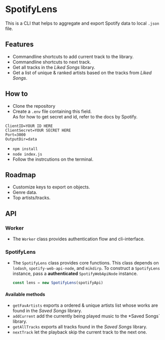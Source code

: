 # SpotifyLens

This is a CLI that helps to aggregate and export Spotify data to local `.json` file.

## Features

- Commandline shortcuts to add current track to the library.
- Commandline shortcuts to next track.
- Get all tracks in the *Liked Songs* library.
- Get a list of unique & ranked artists based on the tracks from *Liked Songs*.

## How to

- Clone the repository
- Create a `.env` file containing this field.     
  As for how to get secret and id, refer to the docs by Spotify.
  
```
ClientID=YOUR ID HERE
ClientSecret=YOUR SECRET HERE
Port=3000
OutputDir=data 
```
- `npm install`
- `node index.js`
- Follow the instrcutions on the terminal.

## Roadmap
- Customize keys to export on objects.
- Genre data.
- Top artists/tracks.

## API

### Worker

- The `Worker` class provides authentication flow and cli-interface.

### SpotifyLens
- The `SpotifyLens` class provides core functions. This class depends on `lodash`, `spotify-web-api-node`, and `mikdirp`. To construct a `SpotifyLens` instance, pass a **authenticated** `SpotifyWebApiNode` instance.
  ```javascript
  const lens = new SpotifyLens(spotifyApi)
  ```
#### Available methods
- `getFavArtists` exports a ordered & unique artists list whose works are found in the *Saved Songs* library.
- `addCurrent` add the currently being played music to the *Saved Songs` library.
- `getAllTracks` exports all tracks found in the *Saved Songs* library.
- `nextTrack` let the playback skip the current track to the next one. 

